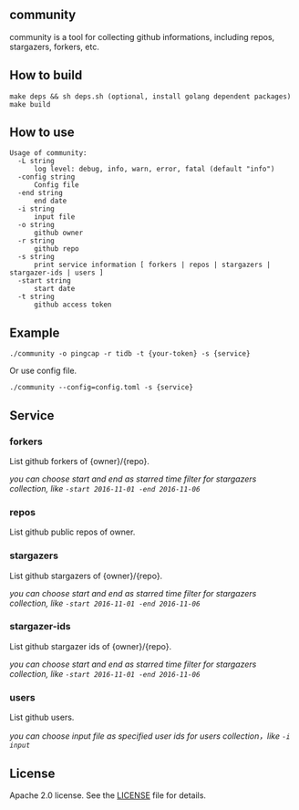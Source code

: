 ## community

community is a tool for collecting github informations, including repos, stargazers, forkers, etc.

## How to build

```
make deps && sh deps.sh (optional, install golang dependent packages)
make build
```

## How to use

```
Usage of community:
  -L string
      log level: debug, info, warn, error, fatal (default "info")
  -config string
      Config file
  -end string
      end date
  -i string
      input file
  -o string
      github owner
  -r string
      github repo
  -s string
      print service information [ forkers | repos | stargazers | stargazer-ids | users ]
  -start string
      start date
  -t string
      github access token
```

## Example

```
./community -o pingcap -r tidb -t {your-token} -s {service}
```

Or use config file.

```
./community --config=config.toml -s {service}
```

## Service

### forkers
List github forkers of {owner}/{repo}.

*you can choose start and end as starred time filter for stargazers collection, like `-start 2016-11-01 -end 2016-11-06`*

### repos
List github public repos of owner.

### stargazers
List github stargazers of {owner}/{repo}.

*you can choose start and end as starred time filter for stargazers collection, like `-start 2016-11-01 -end 2016-11-06`*

### stargazer-ids
List github stargazer ids of {owner}/{repo}.

*you can choose start and end as starred time filter for stargazers collection, like `-start 2016-11-01 -end 2016-11-06`*

### users
List github users.

*you can choose input file as specified user ids for users collection，like `-i input`*

## License
Apache 2.0 license. See the [LICENSE](./LICENSE) file for details.
